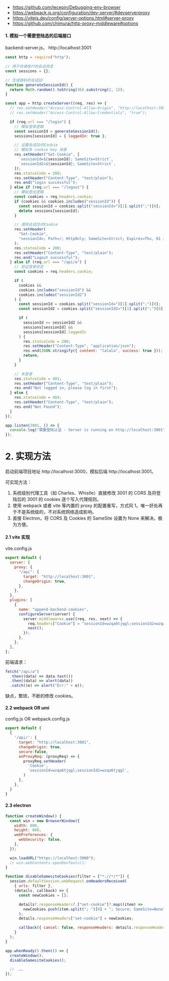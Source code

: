 - https://github.com/lecepin/Debugging-env-browser
- https://webpack.js.org/configuration/dev-server/#devserverproxy
- https://vitejs.dev/config/server-options.html#server-proxy
- https://github.com/chimurai/http-proxy-middleware#options

#### 1. 模拟一个需要登陆态的后端接口

backend-server.js， http://localhost:3001

```js
const http = require("http");

// 用于存储用户的会话信息
const sessions = {};

// 生成随机的会话ID
function generateSessionId() {
  return Math.random().toString(36).substring(2, 15);
}

const app = http.createServer((req, res) => {
  // res.setHeader("Access-Control-Allow-Origin", "http://localhost:3000");
  // res.setHeader("Access-Control-Allow-Credentials", "true");

  if (req.url === "/login") {
    // 模拟登录逻辑
    const sessionId = generateSessionId();
    sessions[sessionId] = { loggedIn: true };

    // 设置会话ID的Cookie
    // 模拟多 cookie key 场景
    res.setHeader("Set-Cookie", [
      `sessionId=${sessionId}; SameSite=Strict`,
      `sessionId2=${sessionId}; SameSite=Strict`,
    ]);
    res.statusCode = 200;
    res.setHeader("Content-Type", "text/plain");
    res.end("login successful");
  } else if (req.url === "/logout") {
    // 模拟登出逻辑
    const cookies = req.headers.cookie;
    if (cookies && cookies.includes("sessionId")) {
      const sessionId = cookies.split("sessionId=")[1].split(";")[0];
      delete sessions[sessionId];
    }

    // 清除会话ID的Cookie
    res.setHeader(
      "Set-Cookie",
      "sessionId=; Path=/; HttpOnly; SameSite=Strict; Expires=Thu, 01 Jan 1970 00:00:00 GMT"
    );
    res.statusCode = 200;
    res.setHeader("Content-Type", "text/plain");
    res.end("Logout successful");
  } else if (req.url === "/api/a") {
    // 验证登录状态
    const cookies = req.headers.cookie;

    if (
      cookies &&
      cookies.includes("sessionId") &&
      cookies.includes("sessionId2")
    ) {
      const sessionId = cookies.split("sessionId=")[1].split(";")[0];
      const sessionId2 = cookies.split("sessionId2=")[1].split(";")[0];

      if (
        sessionId == sessionId2 &&
        sessions[sessionId] &&
        sessions[sessionId].loggedIn
      ) {
        res.statusCode = 200;
        res.setHeader("Content-Type", "application/json");
        res.end(JSON.stringify({ content: "lalala", success: true }));
        return;
      }
    }

    // 未登录
    res.statusCode = 401;
    res.setHeader("Content-Type", "text/plain");
    res.end("Not logged in, please log in first");
  } else {
    res.statusCode = 404;
    res.setHeader("Content-Type", "text/plain");
    res.end("Not Found");
  }
});

app.listen(3001, () => {
  console.log("需要登陆认证 - Server is running on http://localhost:3001");
});
```

# 2. 实现方法

启动前端项目地址 http://localhost:3000，模拟后端 http://localhost:3001。

可实现方法：

1. 系统级别代理工具（如 Charles、Whistle）直接修改 3001 的 CORS 及将登陆后的 3001 的 cookies 逐个写入代理规则。
2. 使用 webpack 或者 vite 等内置的 proxy 的配置重写，方式同 1。唯一好处再于不是系统级的，不对系统网络造成影响。
3. 直接 Electron，将 CORS 及 Cookies 的 SameSite 设置为 None 来解决。极为方便。

#### 2.1 vite 实现

vite.config.js

```js
export default {
  server: {
    proxy: {
      "/api": {
        target: "http://localhost:3001",
        changeOrigin: true,
      },
    },
  },
  plugins: [
    {
      name: "append-backend-cookies",
      configureServer(server) {
        server.middlewares.use((req, res, next) => {
          req.headers["Cookie"] = "sessionId=wzqa6tjqgl;sessionId2=wzqa6tjqgl";
          next();
        });
      },
    },
  ],
};
```

前端请求：

```js
fetch("/api/a")
  .then((data) => data.text())
  .then((data) => alert(data))
  .catch((e) => alert("Err:" + e));
```

缺点，繁琐，不断的修改 cookies。

#### 2.2 webpack OR umi

config.js OR webpack.config.js

```js
export default {
  {
    '/api/': {
      target: "http://localhost:3001",
      changeOrigin: true,
      secure:false,
      onProxyReq: (proxyReq) => {
        proxyReq.setHeader(
          'Cookie',
          'sessionId=wzqa6tjqgl;sessionId2=wzqa6tjqgl',
        )
      },
    },
  }
}
```

#### 2.3 electron

```js
function createWindow() {
  const win = new BrowserWindow({
    width: 800,
    height: 600,
    webPreferences: {
      webSecurity: false,
    },
  });

  win.loadURL("https://localhost:3000");
  // win.webContents.openDevTools();
}

function disableSamesiteCookies(filter = ["*://*/*"]) {
  session.defaultSession.webRequest.onHeadersReceived(
    { urls: filter },
    (details, callback) => {
      const newCookies = [];

      details?.responseHeaders?.["set-cookie"]?.map((item) =>
        newCookies.push(item.split("; ")[0] + "; Secure; SameSite=None")
      );
      details.responseHeaders["set-cookie"] = newCookies;

      callback({ cancel: false, responseHeaders: details.responseHeaders });
    }
  );
}

app.whenReady().then(() => {
  createWindow();
  disableSamesiteCookies();

  //  ……
});
```

